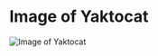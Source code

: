 #             <h1>           Image of Yaktocat
![Image of Yaktocat](https://octodex.github.com/images/yaktocat.png)
